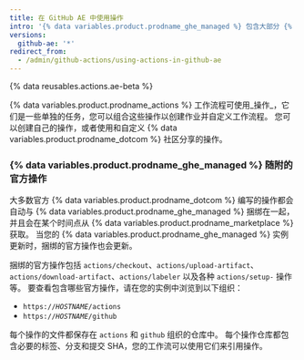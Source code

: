 ```yaml
---
title: 在 GitHub AE 中使用操作
intro: '{% data variables.product.prodname_ghe_managed %} 包含大部分 {% data variables.product.prodname_dotcom %} 编写的操作。'
versions:
  github-ae: '*'
redirect_from:
  - /admin/github-actions/using-actions-in-github-ae
---
```

{% data reusables.actions.ae-beta %}

{% data variables.product.prodname_actions %} 工作流程可使用_操作_，它们是一些单独的任务，您可以组合这些操作以创建作业并自定义工作流程。 您可以创建自己的操作，或者使用和自定义 {% data variables.product.prodname_dotcom %} 社区分享的操作。

### {% data variables.product.prodname_ghe_managed %} 随附的官方操作

大多数官方 {% data variables.product.prodname_dotcom %} 编写的操作都会自动与 {% data variables.product.prodname_ghe_managed %} 捆绑在一起，并且会在某个时间点从 {% data variables.product.prodname_marketplace %} 获取。 当您的 {% data variables.product.prodname_ghe_managed %} 实例更新时，捆绑的官方操作也会更新。

捆绑的官方操作包括 `actions/checkout`、`actions/upload-artifact`、`actions/download-artifact`、`actions/labeler` 以及各种 `actions/setup-` 操作等。 要查看包含哪些官方操作，请在您的实例中浏览到以下组织：
- <code>https://<em>HOSTNAME</em>/actions</code>
- <code>https://<em>HOSTNAME</em>/github</code>

每个操作的文件都保存在 `actions` 和 `github` 组织的仓库中。 每个操作仓库都包含必要的标签、分支和提交 SHA，您的工作流可以使用它们来引用操作。

